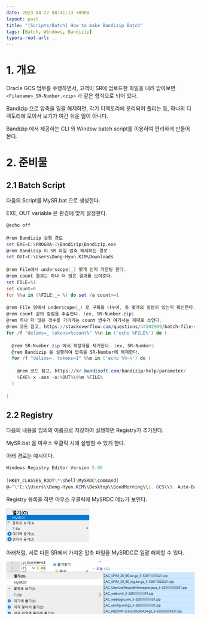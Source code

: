 ```yaml
---
date: 2023-04-27 08:41:13 +0900
layout: post
title: "[Scripts/Batch] How to make Bandizip Batch"
tags: [Batch, Windows, Bandizip]
typora-root-url: ..
---
```


# 1. 개요

Oracle GCS 업무를 수행하면서, 고객이 SR에 업로드한 파일을 내려 받아보면 `<Filename>_SR-Number.<zip>` 과 같은 형식으로 되어 있다.

Bandizip 으로 압축을 일괄 해제하면, 각기 디렉토리에 분리되어 풀리는 등, 하나의 디렉토리에 모아서 보기가 여간 쉬운 일이 아니다.

Bandizip 에서 제공하는 CLI 와 Window batch script를 이용하여 편리하게 만들어 본다.



# 2. 준비물

## 2.1 Batch Script

다음의 Script를 MySR.bat 으로 생성한다.

EXE, OUT variable 은 환경에 맞게 설정한다.

```powershell
@echo off

@rem Bandizip 실행 경로
set EXE=C:\PROGRA~1\Bandizip\Bandizip.exe
@rem Bandizip 이 SR 파일 압축 해제하는 경로
set OUT=C:\Users\Dong-Hyun.KIM\Downloads

@rem File에서 underscope(_) 몇개 인지 카운팅 한다.
@rem count 결과는 하나 더 많은 결과를 보여준다.
set FILE=%1
set count=0
for %%a in (%FILE:_= %) do set /a count+=1

@rem File 명에서 underscope(_) 로 구획을 나누어, 총 몇개의 컬럼이 있는지 확인한다.
@rem count 값의 컬럼을 추출한다. (ex, SR-Number.zip)
@rem 하나 더 많은 갯수를 가리키는 count 변수가 여기서는 제대로 쓰인다.
@rem 코드 참고, https://stackoverflow.com/questions/44502909/batch-file-count-all-occurrences-of-a-character-within-a-string
for /f "delims=_ tokens=%count%" %%n in ('echo %FILE%') do (

  @rem SR-Number.zip 에서 확장자를 제거한다. (ex, SR-Number)
  @rem Bandizip 을 실행하여 압축을 SR-Number에 해제한다.
  for /f "delims=. tokens=1" %%m in ('echo %%~n') do (

	@rem 코드 참고, https://kr.bandisoft.com/bandizip/help/parameter/
	%EXE% x -aos -o:%OUT%\%%m %FILE%
  )

)
```



## 2.2 Registry

다음의 내용을 임의의 이름으로 저장하여 실행하면 Registry가 추가된다.

MySR.bat 을 마우스 우클릭 시에 실행할 수 있게 한다.

아래 경로는 예시이다.

```powershell
Windows Registry Editor Version 5.00

[HKEY_CLASSES_ROOT\*\shell\MySRDC\command]
@="\"C:\\Users\\Dong-Hyun.KIM\\Desktop\\GoodMorning\\1. GCS\\9. Auto-Bandizip\\MyDC.bat\" %1"
```



Registry 등록을 하면 마우스 우클릭에 MySRDC 메뉴가 보인다.

<img src="/../assets/posts/images/How-to-make-Bandizip-Batch/image-20230426122458147.png" alt="image-20230426122458147" style="zoom:50%;" />



아래처럼, 서로 다른 SR에서 가져온 압축 파일을 MySRDC로 일괄 해제할 수 있다.

![image-20230426122855928](/../assets_copy_final/posts/images/Scripts/How-to-make-Bandizip-Batch/How-to-make-Bandizip-Batch_1.png)





